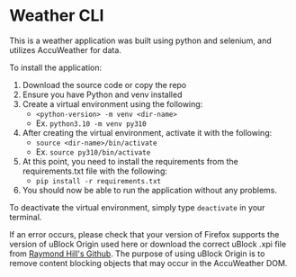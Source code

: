 # Weather CLI

This is a weather application was built using python and selenium, and utilizes AccuWeather for data.

To install the application: 
1. Download the source code or copy the repo
2. Ensure you have Python and venv installed
3. Create a virtual environment using the following: 
    - `<python-version> -m venv <dir-name>`
    - Ex. `python3.10 -m venv py310`
4. After creating the virtual environment, activate it with the following:
    - `source <dir-name>/bin/activate`
    - Ex. `source py310/bin/activate`
5. At this point, you need to install the requirements from the requirements.txt file with the following: 
    - `pip install -r requirements.txt`
6. You should now be able to run the application without any problems.

To deactivate the virtual environment, simply type `deactivate` in your terminal.

If an error occurs, please check that your version of Firefox supports the version of uBlock Origin used here or download the correct uBlock .xpi file from [Raymond Hill's Github](https://github.com/gorhill/uBlock/releases).
The purpose of using uBlock Origin is to remove content blocking objects that may occur in the AccuWeather DOM. 
